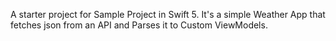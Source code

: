 A starter project for Sample Project in Swift 5. It's a simple Weather App that fetches json from an API and Parses it to Custom ViewModels. 
